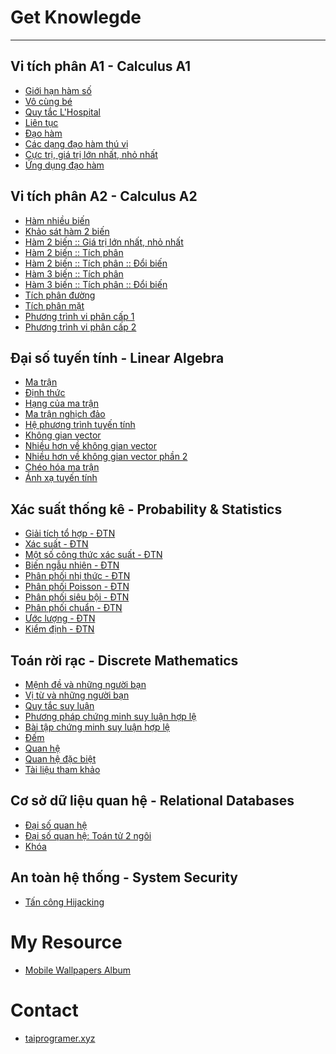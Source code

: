 Get Knowlegde
=============

---

Vi tích phân A1 - Calculus A1
-----------------------------

-	[Giới hạn hàm số](Calculus/A1/limits)
-	[Vô cùng bé](Calculus/A1/infinitesimal)
-	[Quy tắc L'Hospital](Calculus/A1/l'hospital)
-	[Liên tục](Calculus/A1/continuity)
-	[Đạo hàm](Calculus/A1/derivative)
-	[Các dạng đạo hàm thú vị](Calculus/A1/derivative1)
-	[Cực trị, giá trị lớn nhất, nhỏ nhất](Calculus/A1/extreme_minmax)
-	[Ứng dụng đạo hàm](Calculus/A1/derivative_in_your_life)

Vi tích phân A2 - Calculus A2
-----------------------------

-	[Hàm nhiều biến](Calculus/A2/function_more_args)
-	[Khảo sát hàm 2 biến](Calculus/A2/function_2args)
-	[Hàm 2 biến :: Giá trị lớn nhất, nhỏ nhất](Calculus/A2/function_2args_minmax)
-	[Hàm 2 biến :: Tích phân](Calculus/A2/function_2args_integral)
-	[Hàm 2 biến :: Tích phân :: Đổi biến](Calculus/A2/function_2args_integral_var)
-	[Hàm 3 biến :: Tích phân](Calculus/A2/function_3args_integral)
-	[Hàm 3 biến :: Tích phân :: Đổi biến](Calculus/A2/function_3args_integral_var)
-	[Tích phân đường](Calculus/A2/line_integral)
-	[Tích phân mặt](Calculus/A2/surface_integral)
-	[Phương trình vi phân cấp 1](Calculus/A2/differential_equation_level1)
-	[Phương trình vi phân cấp 2](Calculus/A2/differential_equation_level2)

Đại số tuyến tính - Linear Algebra
----------------------------------

-	[Ma trận ](LinearAlgebra/matrix)
-	[Định thức](LinearAlgebra/determinant)
-	[Hạng của ma trận](LinearAlgebra/rank_matrix)
-	[Ma trận nghịch đảo](LinearAlgebra/ma-tran-nghich-dao)
-	[Hệ phương trình tuyến tính](LinearAlgebra/he-phuong-trinh-tuyen-tinh)
-	[Không gian vector](LinearAlgebra/vector_space)
-	[Nhiều hơn về không gian vector](LinearAlgebra/more_about_vector_space)
-	[Nhiều hơn về không gian vector phần 2](LinearAlgebra/more_about_vector_space_2)
-	[Chéo hóa ma trận](LinearAlgebra/matrix_diagonalization)
-	[Ánh xạ tuyến tính](LinearAlgebra/linear_mapping)

Xác suất thống kê - Probability & Statistics
--------------------------------------------

-	[Giải tích tổ hợp - ĐTN](ProbabilityStatistics/combinatory)
-	[Xác suất - ĐTN](ProbabilityStatistics/probability)
-	[Một số công thức xác suất - ĐTN](ProbabilityStatistics/probability_form)
-	[Biến ngẫu nhiên - ĐTN](ProbabilityStatistics/random_variables)
-	[Phân phối nhị thức - ĐTN](ProbabilityStatistics/binomial_distribution)
-	[Phân phối Poisson - ĐTN](ProbabilityStatistics/poisson_distribution)
-	[Phân phối siêu bội - ĐTN](ProbabilityStatistics/hypergeometric_distribution)
-	[Phân phối chuẩn - ĐTN](ProbabilityStatistics/normal_distribution)
-	[Ước lượng - ĐTN](ProbabilityStatistics/estimation)
-	[Kiểm định - ĐTN](ProbabilityStatistics/hypothesis_testing)

Toán rời rạc - Discrete Mathematics
-----------------------------------

-	[Mệnh đề và những người bạn](DiscreteMathematics/propositions)
-	[Vị từ và những người bạn](DiscreteMathematics/predicates)
-	[Quy tắc suy luận](DiscreteMathematics/rules_of_inference)
-	[Phương pháp chứng minh suy luận hợp lệ](DiscreteMathematics/proofs)
-	[Bài tập chứng minh suy luận hợp lệ](DiscreteMathematics/proofs_exercises)
-	[Đếm](DiscreteMathematics/counting)
-	[Quan hệ](DiscreteMathematics/relations)
-	[Quan hệ đặc biệt](DiscreteMathematics/special_relations)
-	[Tài liệu tham khảo](DiscreteMathematics/references)

Cơ sở dữ liệu quan hệ - Relational Databases
--------------------------------------------

-	[Đại số quan hệ](RelationalDatabases/relational_algebra)
-	[Đại số quan hệ: Toán tử 2 ngôi](RelationalDatabases/relational_algebra_binary_operators)
-	[Khóa](RelationalDatabases/keys)

An toàn hệ thống - System Security
----------------------------------

-	[Tấn công Hijacking](SystemSecurity/hijacking)


<!-- ### Lập trình - Programming
- [My Workspace](Programming/workspace-setting-up)

## # Test your knowledge online free
Chỉ cần nhập tên của bạn và bắt đầu kiểm tra!

### Programming Knowledge
- [Introduction of Programming Language [12:09, 08/02/2019]](https://testmoz.com/1965349)

### Mathematics Knowledge
- [Giải tích tổ hợp - Làm quen [20:54, 07/01/2019]](https://testmoz.com/1966791) -->

My Resource
===========

-	[Mobile Wallpapers Album](https://photos.app.goo.gl/VJWwfqSSizBuUmsp6)

Contact
=======

- [taiprogramer.xyz](https://taiprogramer.xyz)
